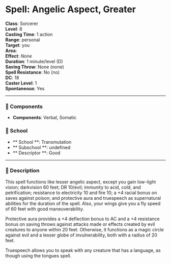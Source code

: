 
# Spell: Angelic Aspect, Greater
**Class**: Sorcerer  
**Level**: 8  
**Casting Time**: 1 action  
**Range**: personal  
**Target**: you  
**Area**:   
**Effect**: _None_  
**Duration**: 1 minute/level (D)  
**Saving Throw**: None (none)  
**Spell Resistance**: No (no)  
**DC**: 18  
**Caster Level**: 1  
**Spontaneous**: Yes

---

### 🔮 Components
- **Components**: Verbal, Somatic

### 🏫 School
- ** School **: Transmutation
- ** Subschool **: undefined
- ** Descriptor **: Good
---

### 📜 Description
This spell functions like lesser angelic aspect, except you gain low-light vision; darkvision 60 feet; DR 10/evil; immunity to acid, cold, and petrification; resistance to electricity 10 and fire 10; a +4 racial bonus on saves against poison; and protective aura and truespeech as supernatural abilities for the duration of the spell. Also, your wings give you a fly speed of 60 feet with good maneuverability.

Protective aura provides a +4 deflection bonus to AC and a +4 resistance bonus on saving throws against attacks made or effects created by evil creatures to anyone within 20 feet. Otherwise, it functions as a magic circle against evil and a lesser globe of invulnerability, both with a radius of 20 feet.

Truespeech allows you to speak with any creature that has a language, as though using the tongues spell.
